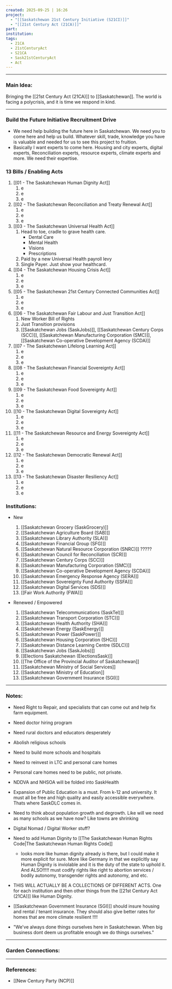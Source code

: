 ```yaml
---
created: 2025-09-25 | 16:26
project:
  - "[[Saskatchewan 21st Century Initiative (S21CI)]]"
  - "[[21st Century Act (21CA)]]"
part:
institution:
tags:
  - 21CA
  - 21stCenturyAct
  - S21CA
  - Sask21stCenturyAct
  - Act
---
```

---
### Main Idea:

Bringing the [[21st Century Act (21CA)]] to [[Saskatchewan]]. The world is facing a polycrisis, and it is time we respond in kind. 

---

### Build the Future Initiative Recruitment Drive

- We need help building the future here in Saskatchewan. We need you to come here and help us build. Whatever skill, trade, knowledge you have is valuable and needed for us to see this project to fruition. 
- Basically I want experts to come here. Housing and city experts, digital experts, Reconciliation experts, resource experts, climate experts and more. We need their expertise. 
###  13 Bills  / Enabling Acts 

1. [[01 - The Saskatchewan Human Dignity Act]] 
	1. e
	2. e
	3. e
2. [[02 - The Saskatchewan Reconciliation and Treaty Renewal Act]] 
	1. e
	2. e
	3. e
3. [[03 - The Saskatchewan Universal Health Act]] 
	1. Head to toe, cradle to grave health care. 
		- Dental Care
		- Mental Health
		- Visions 
		- Prescriptions
	2. Paid by a new Universal Health payroll levy  
	3. Single Payer. Just show your healthcard. 
4. [[04 - The Saskatchewan Housing Crisis Act]] 
	1. e
	2. e
	3. e
5. [[05 - The Saskatchewan 21st Century Connected Communities Act]] 
	1. e
	2. e
	3. e
6. [[06 - The Saskatchewan Fair Labour and Just Transition Act]] 
	1. New Worker Bill of Rights
	2. Just Transition provisions 
	3. [[Saskatchewan Jobs (SaskJobs)]], [[Saskatchewan Century Corps (SCC)]], [[Saskatchewan Manufacturing Corporation (SMC)]], [[Saskatchewan Co-operative Development Agency (SCDA)]]
7. [[07 - The Saskatchewan Lifelong Learning Act]] 
	1. e
	2. e
	3. e
8. [[08 - The Saskatchewan Financial Sovereignty Act]] 
	1. e
	2. e
	3. e
9. [[09 - The Saskatchewan Food Sovereignty Act]] 
	1. e
	2. e
	3. e
10. [[10 - The Saskatchewan Digital Sovereignty Act]] 
	1. e
	2. e
	3. e
11. [[11 - The Saskatchewan Resource and Energy Sovereignty Act]] 
	1. e
	2. e
	3. e
12. [[12 - The Saskatchewan Democratic Renewal Act]] 
	1. e
	2. e
	3. e
13. [[13 - The Saskatchewan Disaster Resiliency Act]] 
	1. e
	2. e
	3. e


### Institutions:

- New
	1. [[Saskatchewan Grocery (SaskGrocery)]] 
	2. [[Saskatchewan Agriculture Board (SAB)]] 
	3. [[Saskatchewan Library Authority (SLA)]] 
	4. [[Saskatchewan Financial Group (SFG)]] 
	5. [[Saskatchewan Natural Resource Corporation (SNRC)]] ?????
	6. [[Saskatchewan Council for Reconciliation (SCR)]] 
	7. [[Saskatchewan Century Corps (SCC)]]  
	8. [[Saskatchewan Manufacturing Corporation (SMC)]] 
	9. [[Saskatchewan Co-operative Development Agency (SCDA)]] 
	10. [[Saskatchewan Emergency Response Agency (SERA)]]
	11. [[Saskatchewan Sovereignty Fund Authority (SSFA)]]
	12. [[Saskatchewan Digital Services (SDS)]] 
	13. [[Fair Work Authority (FWA)]]

- Renewed / Empowered 
	1. [[Saskatchewan Telecommunications (SaskTel)]]
	2. [[Saskatchewan Transport Corporation (STC)]]
	3. [[Saskatchewan Health Authority (SHA)]] 
	4. [[Saskatchewan Energy (SaskEnergy)]] 
	5. [[Saskatchewan Power (SaskPower)]] 
	6. [[Saskatchewan Housing Corporation (SHC)]]
	7. [[Saskatchewan Distance Learning Centre (SDLC)]]
	8. [[Saskatchewan Jobs (SaskJobs)]] 
	9. [[Elections Saskatchewan (ElectionsSask)]]
	10. [[The Office of the Provincial Auditor of Saskatchewan]]
	11. [[Saskatchewan Ministry of Social Services]]
	12. [[Saskatchewan Ministry of Education]]
	13. [[Saskatchewan Government Insurance (SGI)]]

--- 
### Notes:

- Need Right to Repair, and specialists that can come out and help fix farm equipment.
- Need doctor hiring program
- Need rural doctors and educators desperately
- Abolish religious schools
- Need to build more schools and hospitals
- Need to reinvest in LTC and personal care homes
- Personal care homes need to be public, not private. 
- NDDVA and NHSOA will be folded into SaskHealth 
- Expansion of Public Education is a must. From k-12 and university. It must all be free and high quality and easily accessible everywhere. Thats where SaskDLC comes in. 
- Need to think about population growth and degrowth. Like will we need as many schools as we have now? Like towns are shrinking
- Digital Nomad / Digital Worker stuff? 
- Need to add Human Dignity to [[The Saskatchewan Human Rights Code|The Saskatchewan Human Rights Code]] 
	- looks more like human dignity already is there, but I could make it more explicit for sure. More like Germany in that we explicitly say Human Dignity is inviolable and it is the duty of the state to uphold it. And ALSO!!!!! must codify rights like right to abortion services / bodily autonomy, transgender rights and autonomy, and etc. 
- THIS WILL ACTUALLY BE A COLLECTIONS OF DIFFERENT ACTS. One for each institution and then other things from the [[21st Century Act (21CA)]] like Human Dignity. 
- [[Saskatchewan Government Insurance (SGI)]] should insure housing and rental / tenant insurance. They should also give better rates for homes that are more climate resilient !!!!



- "We've always done things ourselves here in Saskatchewan. When big business dont deem us profitable enough we do things ourselves."


---
### Garden Connections:



--- 
### References: 

- [[New Century Party (NCP)]]